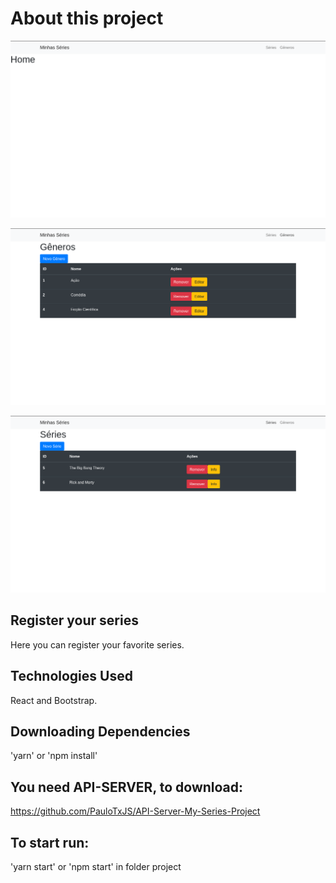 # About this project

![banner](https://github.com/PauloTxJS/My-Series-Project/blob/master/src/img/banner1.png)

![banner](https://github.com/PauloTxJS/My-Series-Project/blob/master/src/img/banner2.png)

![banner](https://github.com/PauloTxJS/My-Series-Project/blob/master/src/img/banner3.png)

## Register your series
Here you can register your favorite series.

## Technologies Used
React and Bootstrap.

## Downloading Dependencies
'yarn' or 'npm install'

## You need API-SERVER, to download:
https://github.com/PauloTxJS/API-Server-My-Series-Project

## To start run: 
'yarn start' or 'npm start' in folder project
